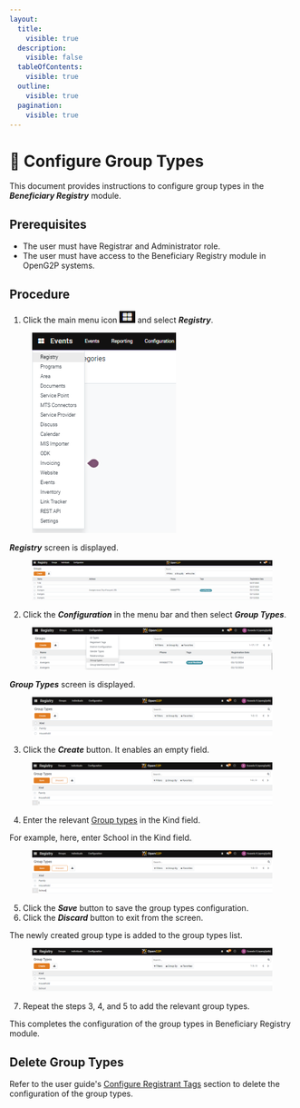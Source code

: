 ```yaml
---
layout:
  title:
    visible: true
  description:
    visible: false
  tableOfContents:
    visible: true
  outline:
    visible: true
  pagination:
    visible: true
---
```


# 📔 Configure Group Types

This document provides instructions to configure group types in the _**Beneficiary Registry**_ module.

## Prerequisites

* The user must have Registrar and Administrator role.
* The user must have access to the Beneficiary Registry module in OpenG2P systems.

## Procedure

1. Click the main menu icon ![](../../../../../.gitbook/assets/main-menu.png) and select _**Registry**_.

<figure><img src="../../../../../.gitbook/assets/main-menu-registry.png" alt=""><figcaption></figcaption></figure>

_**Registry**_ screen is displayed.

<figure><img src="../../../../../.gitbook/assets/registry.png" alt=""><figcaption></figcaption></figure>

2. Click the _**Configuration**_ in the menu bar and then select _**Group Types**_.

<figure><img src="../../../../../.gitbook/assets/group-type-config-br.png" alt=""><figcaption></figcaption></figure>

_**Group Types**_ screen is displayed.

<figure><img src="../../../../../.gitbook/assets/group-type-config-screen-br.png" alt=""><figcaption></figcaption></figure>

3. Click the _**Create**_ button. It enables an empty field.

<figure><img src="../../../../../.gitbook/assets/group-type-config-new-field-br.png" alt=""><figcaption></figcaption></figure>

4. Enter the relevant [Group types](../#group-types) in the Kind field.

For example, here, enter School in the Kind field.



<figure><img src="../../../../../.gitbook/assets/group-type-fill-field-br (1).png" alt=""><figcaption></figcaption></figure>

5. Click the _**Save**_ button to save the group types configuration.
6. Click the _**Discard**_ button to exit from the screen.

The newly created group type is added to the group types list.

<figure><img src="../../../../../.gitbook/assets/group-type-list-br.png" alt=""><figcaption></figcaption></figure>

7. Repeat the steps 3, 4, and 5 to add the relevant group types.

This completes the configuration of the group types in Beneficiary Registry module.

## Delete Group Types

Refer to the user guide's [Configure Registrant Tags](configure-registrant-tags.md#delete-registrant-tags) section to delete the configuration of the group types.
